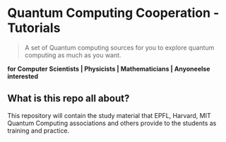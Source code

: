 
# Quantum Computing Cooperation - Tutorials
> A set of Quantum computing sources for you to explore quantum computing as much as you want.

**for Computer Scientists | Physicists | Mathematicians | Anyoneelse interested**

## What is this repo all about?
This repository will contain the study material that EPFL, Harvard, MIT Quantum Computing associations and others provide to the students as training and practice.

